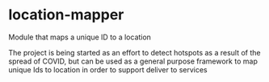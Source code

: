 # location-mapper
Module that maps a unique ID to a location

The project is being started as an effort to detect hotspots as a result of the spread of COVID, but can be used as a general purpose framework to map unique Ids to location in order to support deliver to services 
